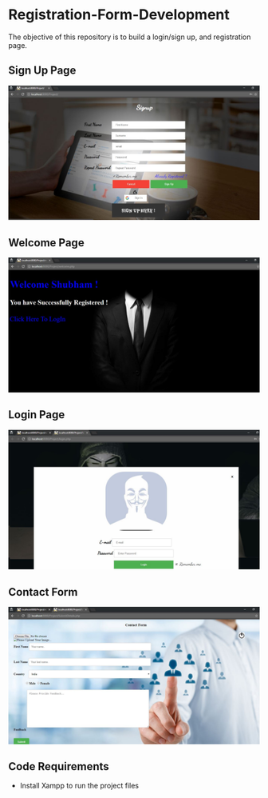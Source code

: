 # Registration-Form-Development
The objective of this repository is to build a login/sign up, and registration page.

## Sign Up Page

![](images/SignUp.JPG)

## Welcome Page

![](images/welcomePage.JPG)

## Login Page

![](images/loginPage.JPG)

## Contact Form

![](images/contactForm.JPG)

## Code Requirements

* Install Xampp to run the project files
